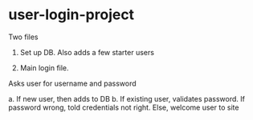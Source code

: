 # user-login-project

Two files

1. Set up DB. Also adds a few starter users

2. Main login file.

Asks user for username and password

a. If new user, then adds to DB
b. If existing user, validates password. If password wrong, told credentials not right. Else, welcome user to site
